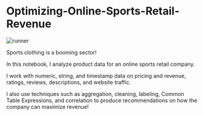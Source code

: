 # Optimizing-Online-Sports-Retail-Revenue

![runner](https://user-images.githubusercontent.com/50262369/209353258-bb1b0db9-0643-4ca4-84fb-95b4d0ed4692.jpeg)

Sports clothing is a booming sector!

In this notebook, I analyze product data for an online sports retail company.

I work with numeric, string, and timestamp data on pricing and revenue, ratings, reviews, descriptions, and website traffic.

I also use techniques such as aggregation, cleaning, labeling, Common Table Expressions, and correlation to produce recommendations on how the company can maximize revenue!
